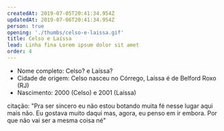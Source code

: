 ```yaml
---
createdAt: 2019-07-05T20:41:34.954Z
updatedAt: 2019-07-06T20:41:34.954Z
person: true
opening: './thumbs/celso-e-laissa.gif'
title: Celso e Laíssa
lead: Linha fina Lorem ipsum dolor sit amet
order: 4
---
```


<div class="infos">

- Nome completo: Celso? e Laíssa?
- Cidade de origem: Celso nasceu no Córrego, Laíssa é de Belford Roxo (RJ)
- Nascimento: 2000 (Celso) e 2001 (Laíssa)

</div>

<div class="video" title="Título descritivo do vídeo para acessibilidade" data-video="zeKT_YFuU0o"></div>

citação:  "Pra ser sincero eu não estou botando muita fé nesse lugar aqui mais não. Eu gostava muito daqui mas, agora, eu penso em ir embora. Por que não vai ser a mesma coisa né"